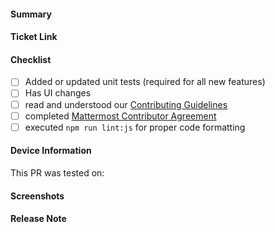 <!-- Thank you for contributing a pull request! Here are a few tips to help you:

1. If this is your first contribution, make sure you've read the Contribution Checklist https://developers.mattermost.com/contribute/getting-started/contribution-checklist/
2. Read our blog post about "Submitting Great PRs" https://developers.mattermost.com/blog/2019-01-24-submitting-great-prs
3. Take a look at other repository specific documentation at https://developers.mattermost.com/contribute
-->

#### Summary
<!--
A brief description of what this pull request does.
-->

#### Ticket Link
<!--
If this pull request addresses a Help Wanted ticket, please link the relevant GitHub issue, e.g.

  Fixes https://github.com/mattermost/desktop/issues/XXXXX

Otherwise, link the JIRA ticket.
-->

#### Checklist
<!--
Place an '[x]' (no spaces) in all applicable fields. Please remove unrelated fields.
-->
- [ ] Added or updated unit tests (required for all new features)
- [ ] Has UI changes
- [ ] read and understood our [Contributing Guidelines](https://github.com/mattermost/desktop/blob/master/CONTRIBUTING.md)
- [ ] completed [Mattermost Contributor Agreement](http://www.mattermost.org/mattermost-contributor-agreement/)
- [ ] executed `npm run lint:js` for proper code formatting

#### Device Information
This PR was tested on: <!-- Device name(s), OS version(s) -->

#### Screenshots
<!--
If the PR includes UI changes, include screenshots/GIFs.
-->

#### Release Note
<!--
Add a release note for each of the following conditions:

* New features and improvements, including behavioural changes, UI changes
* Bug fixes and fixes of previous known issues
* Deprecation warnings, breaking changes, or compatibility notes

If no release notes are required write NONE. Use past-tense. Newlines are stripped.

Examples:

```release-note
Added a new config setting ServiceSettings.FooBar. Added a new column Foo to the Users table.
```

```release-note
NONE
```
-->

```release-note

```
